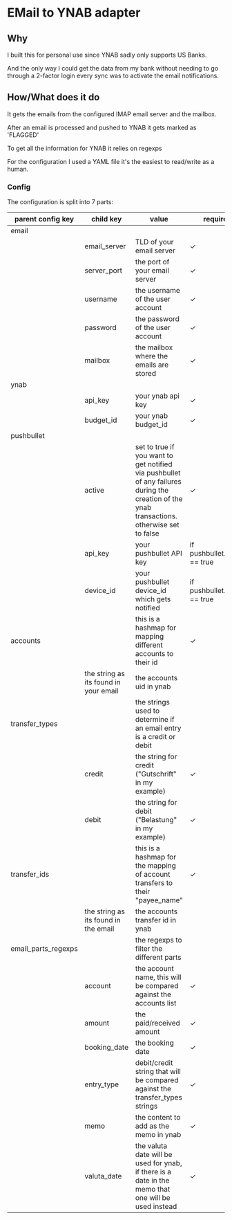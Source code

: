# EMail to YNAB adapter
## Why

I built this for personal use since YNAB sadly only supports US Banks.


And the only way I could get the data from my bank without needing to go through a 2-factor login every sync was to activate the email notifications.


## How/What does it do

It gets the emails from the configured IMAP email server and the mailbox.

After an email is processed and pushed to YNAB it gets marked as 'FLAGGED'

To get all the information for YNAB it relies on regexps


For the configuration I used a YAML file it's the easiest to read/write as a human.

### Config

The configuration is split into 7 parts:

| parent config key | child key | value | required |  
|---|---|---|---|
| email |
|  | email_server | TLD of your email server                | ✓ |
|  | server_port  | the port of your email server           | ✓ |
|  | username     | the username of the user account        | ✓
|  | password     | the password of the user account        | ✓
|  | mailbox      | the mailbox where the emails are stored | ✓
| ynab
|  | api_key      | your ynab api key   | ✓
|  | budget_id    | your ynab budget_id | ✓
| pushbullet
|  | active       | set to true if you want to get notified via pushbullet of any failures during the creation of the ynab transactions. otherwise set to false | ✓
|  | api_key      | your pushbullet API key | if pushbullet.active == true
|  | device_id    | your pushbullet device_id which gets notified | if pushbullet.active == true
| accounts        |  | this is a hashmap for mapping different accounts to their id | ✓
|  | the string as its found in your email | the accounts uid in ynab
| transfer_types  |  | the strings used to determine if an email entry is a credit or debit
|  | credit | the string for credit ("Gutschrift" in my example) | ✓
|  | debit  | the string for debit  ("Belastung" in my example)  | ✓
| transfer_ids    |  | this is a hashmap for the mapping of account transfers to their "payee_name" | ✓
|  | the string as its found in the email  | the accounts transfer id in ynab
| email_parts_regexps |  | the regexps to filter the different parts
|  | account      | the account name, this will be compared against the accounts list | ✓
|  | amount       | the paid/received amount                                         | ✓
|  | booking_date | the booking date   | ✓
|  | entry_type   | debit/credit string that will be compared against the transfer_types strings | ✓
|  | memo         | the content to add as the memo in ynab                            | ✓
|  | valuta_date  | the valuta date will be used for ynab, if there is a date in the memo that one will be used instead | ✓

